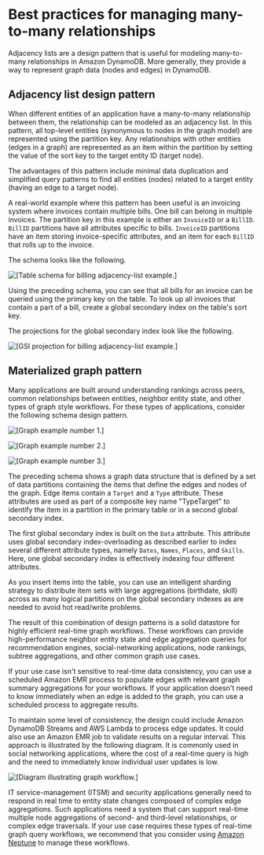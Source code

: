 # Best practices for managing many\-to\-many relationships<a name="bp-adjacency-graphs"></a>

Adjacency lists are a design pattern that is useful for modeling many\-to\-many relationships in Amazon DynamoDB\. More generally, they provide a way to represent graph data \(nodes and edges\) in DynamoDB\.

## Adjacency list design pattern<a name="bp-adjacency-lists"></a>

When different entities of an application have a many\-to\-many relationship between them, the relationship can be modeled as an adjacency list\. In this pattern, all top\-level entities \(synonymous to nodes in the graph model\) are represented using the partition key\. Any relationships with other entities \(edges in a graph\) are represented as an item within the partition by setting the value of the sort key to the target entity ID \(target node\)\.

The advantages of this pattern include minimal data duplication and simplified query patterns to find all entities \(nodes\) related to a target entity \(having an edge to a target node\)\.

A real\-world example where this pattern has been useful is an invoicing system where invoices contain multiple bills\. One bill can belong in multiple invoices\. The partition key in this example is either an `InvoiceID` or a `BillID`\. `BillID` partitions have all attributes specific to bills\. `InvoiceID` partitions have an item storing invoice\-specific attributes, and an item for each `BillID` that rolls up to the invoice\.

The schema looks like the following\.

![\[Table schema for billing adjacency-list example.\]](http://docs.aws.amazon.com/amazondynamodb/latest/developerguide/images/AdjacencyLists_01.png)

Using the preceding schema, you can see that all bills for an invoice can be queried using the primary key on the table\. To look up all invoices that contain a part of a bill, create a global secondary index on the table's sort key\. 

The projections for the global secondary index look like the following\.

![\[GSI projection for billing adjacency-list example.\]](http://docs.aws.amazon.com/amazondynamodb/latest/developerguide/images/AdjacencyLists_02.png)

## Materialized graph pattern<a name="bp-graph-pattern"></a>

Many applications are built around understanding rankings across peers, common relationships between entities, neighbor entity state, and other types of graph style workflows\. For these types of applications, consider the following schema design pattern\.

![\[Graph example number 1.\]](http://docs.aws.amazon.com/amazondynamodb/latest/developerguide/images/1513869910203-418.png)

![\[Graph example number 2.\]](http://docs.aws.amazon.com/amazondynamodb/latest/developerguide/images/1513852802235-256.png)

![\[Graph example number 3.\]](http://docs.aws.amazon.com/amazondynamodb/latest/developerguide/images/1513852905360-671.png)

The preceding schema shows a graph data structure that is defined by a set of data partitions containing the items that define the edges and nodes of the graph\. Edge items contain a `Target` and a `Type` attribute\. These attributes are used as part of a composite key name "TypeTarget" to identify the item in a partition in the primary table or in a second global secondary index\.

The first global secondary index is built on the `Data` attribute\. This attribute uses global secondary index\-overloading as described earlier to index several different attribute types, namely `Dates`, `Names`, `Places`, and `Skills`\. Here, one global secondary index is effectively indexing four different attributes\.

As you insert items into the table, you can use an intelligent sharding strategy to distribute item sets with large aggregations \(birthdate, skill\) across as many logical partitions on the global secondary indexes as are needed to avoid hot read/write problems\.

The result of this combination of design patterns is a solid datastore for highly efficient real\-time graph workflows\. These workflows can provide high\-performance neighbor entity state and edge aggregation queries for recommendation engines, social\-networking applications, node rankings, subtree aggregations, and other common graph use cases\.

If your use case isn't sensitive to real\-time data consistency, you can use a scheduled Amazon EMR process to populate edges with relevant graph summary aggregations for your workflows\. If your application doesn't need to know immediately when an edge is added to the graph, you can use a scheduled process to aggregate results\.

To maintain some level of consistency, the design could include Amazon DynamoDB Streams and AWS Lambda to process edge updates\. It could also use an Amazon EMR job to validate results on a regular interval\. This approach is illustrated by the following diagram\. It is commonly used in social networking applications, where the cost of a real\-time query is high and the need to immediately know individual user updates is low\.

![\[Diagram illustrating graph workflow.\]](http://docs.aws.amazon.com/amazondynamodb/latest/developerguide/images/1513856345673-336.png)

IT service\-management \(ITSM\) and security applications generally need to respond in real time to entity state changes composed of complex edge aggregations\. Such applications need a system that can support real\-time multiple node aggregations of second\- and third\-level relationships, or complex edge traversals\. If your use case requires these types of real\-time graph query workflows, we recommend that you consider using [Amazon Neptune](https://docs.aws.amazon.com/neptune/latest/userguide/) to manage these workflows\.